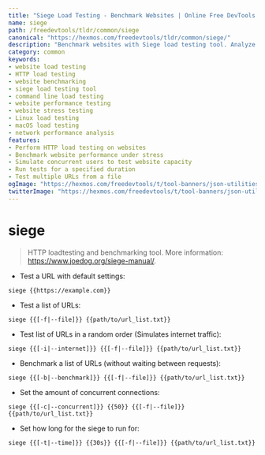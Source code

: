 ```yaml
---
title: "Siege Load Testing - Benchmark Websites | Online Free DevTools by Hexmos"
name: siege
path: /freedevtools/tldr/common/siege
canonical: "https://hexmos.com/freedevtools/tldr/common/siege/"
description: "Benchmark websites with Siege load testing tool. Analyze website performance and simulate user traffic for stress testing. Free online tool, no registration required."
category: common
keywords:
- website load testing
- HTTP load testing
- website benchmarking
- siege load testing tool
- command line load testing
- website performance testing
- website stress testing
- Linux load testing
- macOS load testing
- network performance analysis
features:
- Perform HTTP load testing on websites
- Benchmark website performance under stress
- Simulate concurrent users to test website capacity
- Run tests for a specified duration
- Test multiple URLs from a file
ogImage: "https://hexmos.com/freedevtools/t/tool-banners/json-utilities-banner.png"
twitterImage: "https://hexmos.com/freedevtools/t/tool-banners/json-utilities-banner.png"
---
```


# siege

> HTTP loadtesting and benchmarking tool.
> More information: <https://www.joedog.org/siege-manual/>.

- Test a URL with default settings:

`siege {{https://example.com}}`

- Test a list of URLs:

`siege {{[-f|--file]}} {{path/to/url_list.txt}}`

- Test list of URLs in a random order (Simulates internet traffic):

`siege {{[-i|--internet]}} {{[-f|--file]}} {{path/to/url_list.txt}}`

- Benchmark a list of URLs (without waiting between requests):

`siege {{[-b|--benchmark]}} {{[-f|--file]}} {{path/to/url_list.txt}}`

- Set the amount of concurrent connections:

`siege {{[-c|--concurrent]}} {{50}} {{[-f|--file]}} {{path/to/url_list.txt}}`

- Set how long for the siege to run for:

`siege {{[-t|--time]}} {{30s}} {{[-f|--file]}} {{path/to/url_list.txt}}`
